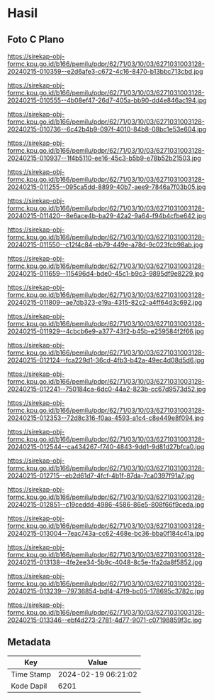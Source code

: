 # Hasil

## Foto C Plano

https://sirekap-obj-formc.kpu.go.id/b166/pemilu/pdpr/62/71/03/10/03/6271031003128-20240215-010359--e2d6afe3-c672-4c16-8470-b13bbc713cbd.jpg

https://sirekap-obj-formc.kpu.go.id/b166/pemilu/pdpr/62/71/03/10/03/6271031003128-20240215-010555--4b08ef47-26d7-405a-bb90-dd4e846ac194.jpg

https://sirekap-obj-formc.kpu.go.id/b166/pemilu/pdpr/62/71/03/10/03/6271031003128-20240215-010736--6c42b4b9-097f-4010-84b8-08bc1e53e604.jpg

https://sirekap-obj-formc.kpu.go.id/b166/pemilu/pdpr/62/71/03/10/03/6271031003128-20240215-010937--1f4b5110-ee16-45c3-b5b9-e78b52b21503.jpg

https://sirekap-obj-formc.kpu.go.id/b166/pemilu/pdpr/62/71/03/10/03/6271031003128-20240215-011255--095ca5dd-8899-40b7-aee9-7846a7f03b05.jpg

https://sirekap-obj-formc.kpu.go.id/b166/pemilu/pdpr/62/71/03/10/03/6271031003128-20240215-011420--8e6ace4b-ba29-42a2-9a64-f94b4cfbe642.jpg

https://sirekap-obj-formc.kpu.go.id/b166/pemilu/pdpr/62/71/03/10/03/6271031003128-20240215-011550--c12f4c84-eb79-449e-a78d-9c023fcb98ab.jpg

https://sirekap-obj-formc.kpu.go.id/b166/pemilu/pdpr/62/71/03/10/03/6271031003128-20240215-011659--115496d4-bde0-45c1-b9c3-9895df9e8229.jpg

https://sirekap-obj-formc.kpu.go.id/b166/pemilu/pdpr/62/71/03/10/03/6271031003128-20240215-011809--ae7db323-e19a-4315-82c2-a4ff64d3c692.jpg

https://sirekap-obj-formc.kpu.go.id/b166/pemilu/pdpr/62/71/03/10/03/6271031003128-20240215-011929--4cbcb6e9-a377-43f2-b45b-e259584f2f66.jpg

https://sirekap-obj-formc.kpu.go.id/b166/pemilu/pdpr/62/71/03/10/03/6271031003128-20240215-012124--fca229d1-36cd-4fb3-b42a-49ec4d08d5d6.jpg

https://sirekap-obj-formc.kpu.go.id/b166/pemilu/pdpr/62/71/03/10/03/6271031003128-20240215-012241--750184ca-6dc0-44a2-823b-cc67d9573d52.jpg

https://sirekap-obj-formc.kpu.go.id/b166/pemilu/pdpr/62/71/03/10/03/6271031003128-20240215-012353--72d8c316-f0aa-4593-a1c4-c8e449e8f094.jpg

https://sirekap-obj-formc.kpu.go.id/b166/pemilu/pdpr/62/71/03/10/03/6271031003128-20240215-012544--ca434267-f740-4843-9dd1-9d81d27bfca0.jpg

https://sirekap-obj-formc.kpu.go.id/b166/pemilu/pdpr/62/71/03/10/03/6271031003128-20240215-012715--eb2d61d7-4fcf-4b1f-87da-7ca0397f91a7.jpg

https://sirekap-obj-formc.kpu.go.id/b166/pemilu/pdpr/62/71/03/10/03/6271031003128-20240215-012851--c19ceddd-4986-4586-86e5-808f66f9ceda.jpg

https://sirekap-obj-formc.kpu.go.id/b166/pemilu/pdpr/62/71/03/10/03/6271031003128-20240215-013004--7eac743a-cc62-468e-bc36-bba0f184c41a.jpg

https://sirekap-obj-formc.kpu.go.id/b166/pemilu/pdpr/62/71/03/10/03/6271031003128-20240215-013138--4fe2ee34-5b9c-4048-8c5e-1fa2da8f5852.jpg

https://sirekap-obj-formc.kpu.go.id/b166/pemilu/pdpr/62/71/03/10/03/6271031003128-20240215-013239--79736854-bdf4-47f9-bc05-178695c3782c.jpg

https://sirekap-obj-formc.kpu.go.id/b166/pemilu/pdpr/62/71/03/10/03/6271031003128-20240215-013346--ebf4d273-2781-4d77-9071-c07198859f3c.jpg


## Metadata

| Key        | Value               |
| ---------- | ------------------- |
| Time Stamp | 2024-02-19 06:21:02 |
| Kode Dapil | 6201                |



